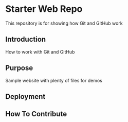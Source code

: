 # Starter Web Repo

This repository is for showing how Git and GitHub work

##  Introduction

How to work with Git and GitHub

## Purpose

Sample website with plenty of files for demos

## Deployment

## How To Contribute